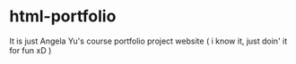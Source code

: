# html-portfolio
It is just Angela Yu's course portfolio project website ( i know it, just doin' it for fun xD )
